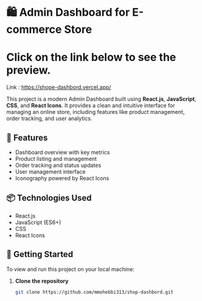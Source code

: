 # 🛍️ Admin Dashboard for E-commerce Store

# Click on the link below to see the preview.
Link : https://shope-dashbord.vercel.app/

This project is a modern Admin Dashboard built using **React.js**, **JavaScript**, **CSS**, and **React Icons**. It provides a clean and intuitive interface for managing an online store, including features like product management, order tracking, and user analytics.

## 🚀 Features

- Dashboard overview with key metrics
- Product listing and management
- Order tracking and status updates
- User management interface
- Iconography powered by React Icons

## 📦 Technologies Used

- React.js
- JavaScript (ES6+)
- CSS
- React Icons

## 📁 Getting Started

To view and run this project on your local machine:

1. **Clone the repository**  
   ```bash
   git clone https://github.com/mmohebbi313/shop-dashbord.git